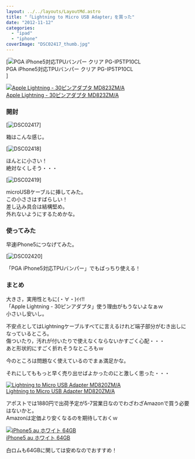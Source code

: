 ```yaml
---
layout: ../../layouts/LayoutMd.astro
title: "「Lightning to Micro USB Adapter」を買った"
date: "2012-11-12"
categories: 
  - "ipad"
  - "iphone"
coverImage: "DSC02417_thumb.jpg"
---
```


[![PGA iPhone5対応TPUバンパー クリア PG-IP5TP10CL](/archive/images/31p9VYVAuDL._SL160_.jpg "iPhone5の保護フィルムとケース » みずかるちゃー | みずかるちゃー")  
PGA iPhone5対応TPUバンパー クリア PG-IP5TP10CL  
]

[![Apple Lightning - 30ピンアダプタ MD823ZM/A](/archive/images/21%2BbaU9ko1L._SL160_.jpg)  
Apple Lightning - 30ピンアダプタ MD823ZM/A  
](https://www.amazon.co.jp/exec/obidos/ASIN/B009A3MEH0/mizuka123-22/ref=nosim)

### 開封

[![DSC02417](/archive/images/DSC02417_thumb.jpg "DSC02417")]

箱はこんな感じ。

[![DSC02418](/archive/images/DSC02418_thumb.jpg "DSC02418")]

ほんとに小さい！  
絶対なくしそう・・・

[![DSC02419](/archive/images/DSC02419_thumb.jpg "DSC02419")]

microUSBケーブルに挿してみた。  
この小ささはすばらしい！  
差し込み具合は結構堅め。  
外れないようにするためかな。

### 使ってみた

早速iPhone5につなげてみた。

[![DSC02420](/archive/images/DSC02420_thumb.jpg "DSC02420")]

「PGA iPhone5対応TPUバンパー」でもばっちり使える！

### まとめ

大きさ，実用性ともに(・∀・)ｲｲ!!  
「Apple Lightning - 30ピンアダプタ」使う理由がもうないよなぁｗ  
小さいし安いし。

不安点としてはLightningケーブルすべてに言えるけれど端子部分がむき出しになっているところ。  
傷ついたり，汚れが付いたりで使えなくならないかすごく心配・・・  
あと形状的にすごく折れそうなところもｗ

今のところは問題なく使えているのでまぁ満足かな。

それにしてももっと早く売り出せばよかったのにと激しく思った・・・

[![Lightning to Micro USB Adapter MD820ZM/A](/archive/images/1114-yQfnjL._SL160_.jpg)  
Lightning to Micro USB Adapter MD820ZM/A  
](https://www.amazon.co.jp/exec/obidos/ASIN/B009LKSJS0/mizuka123-22/ref=nosim)

アポストでは1880円で出荷予定が5-7営業日なのでわざわざAmazonで買う必要はないかと。  
Amazonは定価より安くなるのを期待しておくｗ

[![iPhone5 au ホワイト 64GB](/archive/images/41VdDl86j-L._SL160_.jpg)  
iPhone5 au ホワイト 64GB  
](https://www.amazon.co.jp/exec/obidos/ASIN/B009FRHRZ0/mizuka123-22/ref=nosim)

白ロムも64GBに関しては安めなのでおすすめ！
